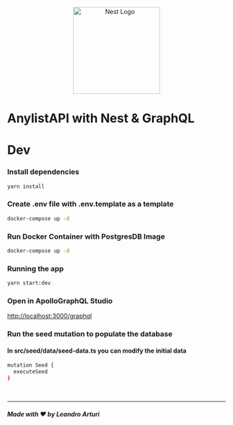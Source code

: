 <p align="center">
  <a href="http://nestjs.com/" target="blank"><img src="https://nestjs.com/img/logo-small.svg" width="200" alt="Nest Logo" /></a>
</p>

# AnylistAPI with Nest & GraphQL

# Dev

### Install dependencies

```bash
yarn install
```

### Create .env file with .env.template as a template

```bash
docker-compose up -d
```

### Run Docker Container with PostgresDB Image

```bash
docker-compose up -d
```

### Running the app

```bash
yarn start:dev
```

### Open in ApolloGraphQL Studio

<http://localhost:3000/graphql>


### Run the seed mutation to populate the database

#### In src/seed/data/seed-data.ts you can modify the initial data

```bash
mutation Seed {
  executeSeed
}
```

<br/>

---

##### Made with ❤️ by Leandro Arturi
